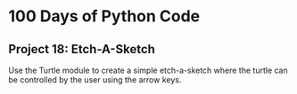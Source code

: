 # 100 Days of Python Code

## Project 18: Etch-A-Sketch

Use the Turtle module to create a simple etch-a-sketch where the turtle can be controlled by the user
using the arrow keys.

